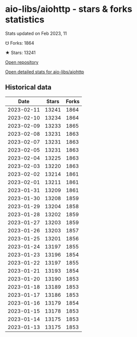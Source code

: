 # aio-libs/aiohttp - stars & forks statistics

Stats updated on Feb 2023, 11

☋ Forks: 1864

★ Stars: 13241

[Open repository](https://github.com/aio-libs/aiohttp)

[Open detailed stats for aio-libs/aiohttp](https://reviewgithub.com/rep/aio-libs/aiohttp)

## Historical data
| Date | Stars | Forks |
|------|-------|-------|
| 2023-02-11 | 13241 | 1864 | 
| 2023-02-10 | 13234 | 1864 | 
| 2023-02-09 | 13233 | 1865 | 
| 2023-02-08 | 13231 | 1863 | 
| 2023-02-07 | 13231 | 1863 | 
| 2023-02-05 | 13231 | 1863 | 
| 2023-02-04 | 13225 | 1863 | 
| 2023-02-03 | 13220 | 1863 | 
| 2023-02-02 | 13214 | 1861 | 
| 2023-02-01 | 13211 | 1861 | 
| 2023-01-31 | 13209 | 1861 | 
| 2023-01-30 | 13208 | 1859 | 
| 2023-01-29 | 13204 | 1858 | 
| 2023-01-28 | 13202 | 1859 | 
| 2023-01-27 | 13203 | 1859 | 
| 2023-01-26 | 13203 | 1857 | 
| 2023-01-25 | 13201 | 1856 | 
| 2023-01-24 | 13197 | 1855 | 
| 2023-01-23 | 13196 | 1854 | 
| 2023-01-22 | 13197 | 1855 | 
| 2023-01-21 | 13193 | 1854 | 
| 2023-01-20 | 13190 | 1853 | 
| 2023-01-18 | 13189 | 1853 | 
| 2023-01-17 | 13186 | 1853 | 
| 2023-01-16 | 13179 | 1854 | 
| 2023-01-15 | 13178 | 1853 | 
| 2023-01-14 | 13175 | 1853 | 
| 2023-01-13 | 13175 | 1853 | 

